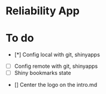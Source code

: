 # Reliability App

# To do 

- [*] Config local with git, shinyapps
- [ ] Config remote with git, shinyapps
- [ ] Shiny bookmarks state
- [] Center the logo on the intro.md
